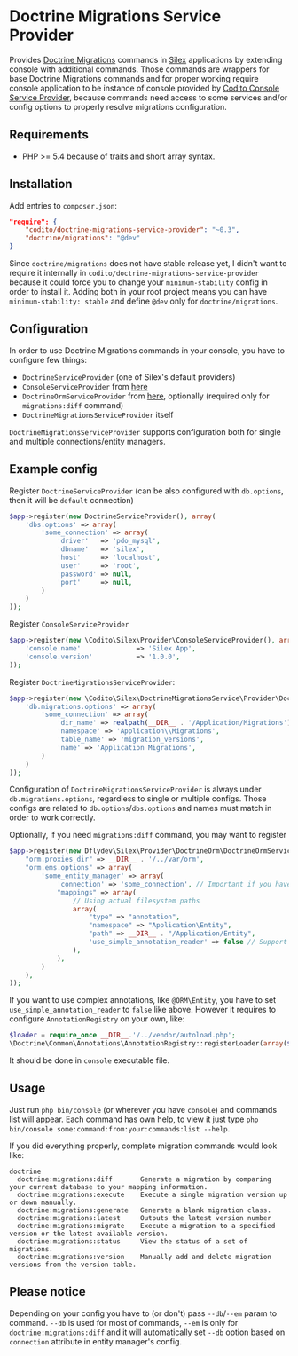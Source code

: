 Doctrine Migrations Service Provider
====================================

Provides [Doctrine Migrations](https://github.com/doctrine/migrations) commands in [Silex](http://silex.sensiolabs.org/) applications by extending console with additional commands. Those commands are wrappers for base Doctrine Migrations commands and for proper working require console application to be instance of console provided by [Codito Console Service Provider](https://github.com/CoditoNet/silex-console-provider), because commands need access to some services and/or config options to properly resolve migrations configuration.

Requirements
------------

 * PHP >= 5.4 because of traits and short array syntax.

Installation
------------

Add entries to `composer.json`:

```json
"require": {
    "codito/doctrine-migrations-service-provider": "~0.3",
    "doctrine/migrations": "@dev"
}
```

Since `doctrine/migrations` does not have stable release yet, I didn't want to require it internally in `codito/doctrine-migrations-service-provider` because it could force you to change your `minimum-stability` config in order to install it. Adding both in your root project means you can have `minimum-stability: stable` and define `@dev` only for `doctrine/migrations`.

Configuration
-------------

In order to use Doctrine Migrations commands in your console, you have to configure few things:

 * `DoctrineServiceProvider` (one of Silex's default providers)
 * `ConsoleServiceProvider` from [here](https://github.com/CoditoNet/silex-console-provider)
 * `DoctrineOrmServiceProvider` from [here](https://github.com/dflydev/dflydev-doctrine-orm-service-provider), optionally (required only for `migrations:diff` command)
 * `DoctrineMigrationsServiceProvider` itself

`DoctrineMigrationsServiceProvider` supports configuration both for single and multiple connections/entity managers.

Example config
--------------

Register `DoctrineServiceProvider` (can be also configured with `db.options`, then it will be `default` connection)

```php
$app->register(new DoctrineServiceProvider(), array(
    'dbs.options' => array(
        'some_connection' => array(
            'driver'   => 'pdo_mysql',
            'dbname'   => 'silex',
            'host'     => 'localhost',
            'user'     => 'root',
            'password' => null,
            'port'     => null,
        )
    )
));
```

Register `ConsoleServiceProvider`

```php
$app->register(new \Codito\Silex\Provider\ConsoleServiceProvider(), array(
    'console.name'              => 'Silex App',
    'console.version'           => '1.0.0',
));
```

Register `DoctrineMigrationsServiceProvider`:

```php
$app->register(new \Codito\Silex\DoctrineMigrationsService\Provider\DoctrineMigrationsServiceProvider(), array(
    'db.migrations.options' => array(
        'some_connection' => array(
            'dir_name' => realpath(__DIR__ . '/Application/Migrations'),
            'namespace' => 'Application\\Migrations',
            'table_name' => 'migration_versions',
            'name' => 'Application Migrations',
        )
    )
));
```

Configuration of `DoctrineMigrationsServiceProvider` is always under `db.migrations.options`, regardless to single or multiple configs. Those configs are related to `db.options`/`dbs.options` and names must match in order to work correctly.

Optionally, if you need `migrations:diff` command, you may want to register 

```php
$app->register(new Dflydev\Silex\Provider\DoctrineOrm\DoctrineOrmServiceProvider(), array(
    "orm.proxies_dir" => __DIR__ . '/../var/orm',
    "orm.ems.options" => array(
        'some_entity_manager' => array(
            'connection' => 'some_connection', // Important if you have custom connection name
            "mappings" => array(
                // Using actual filesystem paths
                array(
                    "type" => "annotation",
                    "namespace" => "Application\Entity",
                    "path" => __DIR__ . "/Application/Entity",
                    'use_simple_annotation_reader' => false // Support for "use Doctrine\ORM\Mapping AS ORM" -> "@ORM\Entity"
                ),
            ),
        )
    ),
));
```

If you want to use complex annotations, like `@ORM\Entity`, you have to set `use_simple_annotation_reader` to `false` like above. However it requires to configure `AnnotationRegistry` on your own, like:

```php
$loader = require_once __DIR__.'/../vendor/autoload.php';
\Doctrine\Common\Annotations\AnnotationRegistry::registerLoader(array($loader, 'loadClass'));
```

It should be done in `console` executable file.

Usage
-----

Just run `php bin/console` (or wherever you have `console`) and commands list will appear. Each command has own help, to view it just type `php bin/console some:command:from:your:commands:list --help`.

If you did everything properly, complete migration commands would look like:

```
doctrine
  doctrine:migrations:diff       Generate a migration by comparing your current database to your mapping information.
  doctrine:migrations:execute    Execute a single migration version up or down manually.
  doctrine:migrations:generate   Generate a blank migration class.
  doctrine:migrations:latest     Outputs the latest version number
  doctrine:migrations:migrate    Execute a migration to a specified version or the latest available version.
  doctrine:migrations:status     View the status of a set of migrations.
  doctrine:migrations:version    Manually add and delete migration versions from the version table.
```

Please notice
-------------

Depending on your config you have to (or don't) pass `--db`/`--em` param to command. `--db` is used for most of commands, `--em` is only for `doctrine:migrations:diff` and it will automatically set `--db` option based on `connection` attribute in entity manager's config.